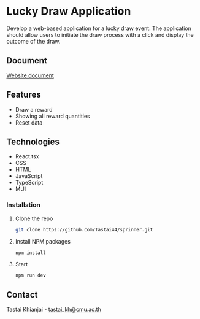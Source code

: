 # Lucky Draw Application

Develop a web-based application for a lucky draw event. The application should allow users to initiate the draw process with a click and display the outcome of the draw.

## Document
<a href="https://o365cmu-my.sharepoint.com/:w:/g/personal/tastai_kh_cmu_ac_th/ERYvFeGGMfVMiv332jFSN7oBUaLhcpGWB1Kp9AzM-9N0uQ?e=sJ0fWy" target="_blank">Website document</a>

## Features

- Draw a reward
- Showing all reward quantities
- Reset data

## Technologies
* React.tsx
* CSS
* HTML
* JavaScript
* TypeScript
* MUI

### Installation

1. Clone the repo
   ```sh
   git clone https://github.com/Tastai44/sprinner.git
   ```
2. Install NPM packages
   ```sh
   npm install
   ```
2. Start
   ```sh
   npm run dev
   ``` 

## Contact

Tastai Khianjai - tastai_kh@cmu.ac.th
